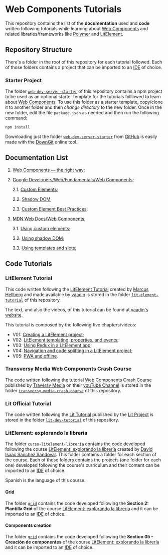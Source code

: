 # Web Components Tutorials

This repository contains the list of the **documentation** used and **code** written following tutorials while learning about [Web Components](https://www.webcomponents.org/) and related libraries/frameworks like [Polymer](https://www.polymer-project.org/) and [LitElement](https://lit-element.polymer-project.org/).

## Repository Structure

There's a folder in the root of this repository for each tutorial followed. Each of those folders contains a project that can be imported to an [IDE](https://en.wikipedia.org/wiki/Integrated_development_environment) of choice.

### Starter Project

The folder [`web-dev-server-starter`](./web-dev-server-starter) of this repository contains a npm project to be used as an optional starter template for the tutorials folllowed to learn about [Web Components](https://www.webcomponents.org/). To use this folder as a starter template, copy/clone it to another folder and then *change directory* to the new folder. Once in the new folder, edit the file `package.json` as needed and then run the following command:

    npm install

Downloading just the folder [`web-dev-server-starter`](./web-dev-server-starter) from [GitHub](https://github.com/) is easily made with the [DownGit](https://downgit.github.io/) online tool.

## Documentation List

1. [Web Components — the right way](https://equinusocio.dev/blog/web-components-the-right-way/);

2. [Google Developers/Web/Fundamentals/Web Components](https://developers.google.com/web/fundamentals/web-components);

    2.1. [Custom Elements](https://developers.google.com/web/fundamentals/web-components/customelements);

    2.2. [Shadow DOM](https://developers.google.com/web/fundamentals/web-components/shadowdom);

    2.3. [Custom Element Best Practices](https://developers.google.com/web/fundamentals/web-components/best-practices);

3. [MDN Web Docs/Web Components](https://developer.mozilla.org/en-US/docs/Web/Web_Components);

    3.1. [Using custom elements](https://developer.mozilla.org/en-US/docs/Web/Web_Components/Using_custom_elements);

    3.2. [Using shadow DOM](https://developer.mozilla.org/en-US/docs/Web/Web_Components/Using_shadow_DOM);

    3.3. [Using templates and slots](https://developer.mozilla.org/en-US/docs/Web/Web_Components/Using_templates_and_slots);

## Code Tutorials

### LitElement Tutorial

This code written following the [LitElement Tutorial](https://www.youtube.com/playlist?list=PLcRrh9hGNalntG2rSxMJAilOWHnlSoHKI) created by [Marcus Hellberg](https://twitter.com/marcushellberg) and made available by [vaadin](https://vaadin.com/) is stored in the folder [`lit-element-tutorial`](./lit-element-tutorial) of this repository.

The text, and also the videos, of this tutorial can be found at [vaadin's website](https://vaadin.com/tutorials/lit-element).

This tutorial is composed by the following five chapters/videos:

* V01: [Creating a LitElement project](https://vaadin.com/learn/tutorials/lit-element/starting-a-lit-element-project);
* V02: [LitElement templating, properties, and events](https://vaadin.com/learn/tutorials/lit-element/lit-element-templating-properties-and-events);
* V03: [Using Redux in a LitElement app](https://vaadin.com/learn/tutorials/lit-element/state-management-with-redux);
* V04: [Navigation and code splitting in a LitElement project](https://vaadin.com/learn/tutorials/lit-element/navigation-and-code-splitting);
* V05: [PWA and offline](https://vaadin.com/learn/tutorials/lit-element/pwa-and-offline).

### Transversy Media Web Components Crash Course

The code written following the tutorial [Web Components Crash Course](https://youtu.be/PCWaFLy3VUo) published by [Traversy Media](https://www.traversymedia.com/) on their [youTube Channel](https://www.youtube.com/channel/UC29ju8bIPH5as8OGnQzwJyA) is stored in the folder [`transversy-media-crash-course`](./transversy-media-crash-course) of this repository.

### Lit Official Tutorial

The code written following the [Lit Tutorial](]https://lit.dev/tutorial/) published by the [Lit Project](https://lit.dev/) is stored in the folder [`lit-dev-tutorial`](./lit-dev-tutorial) of this repository.

### LitElement: explorando la librería

The folder [`curso-litelement-libreria`](./curso-litelement-libreria) contains the code developed following the course [LitElement: explorando la librería](https://www.udemy.com/course/litelement-explorando-la-libreria/) created by [David Isaac Sánchez Sandoval](https://www.udemy.com/user/david-isaac-sanchez-sandoval/). This folder contains a folder for each section of the course. Each of those folders contains the projects (one folder for each one) developed following the course's curriculum and their content can be imported to an [IDE](https://en.wikipedia.org/wiki/Integrated_development_environment) of choice.

Spanish is the language of this course.

#### Grid

The folder [`grid`](./curso-litelement-libreria/grid) contains the code developed following the **Section 2: Plantilla Grid** of the course [LitElement: explorando la librería](https://www.udemy.com/course/litelement-explorando-la-libreria/) and it can be imported to an [IDE](https://en.wikipedia.org/wiki/Integrated_development_environment) of choice.

#### Components creation

The folder [`grid`](./curso-litelement-libreria/grid) contains the code developed following the **Section 05 - Creación de componentes** of the course [LitElement: explorando la librería](https://www.udemy.com/course/litelement-explorando-la-libreria/) and it can be imported to an [IDE](https://en.wikipedia.org/wiki/Integrated_development_environment) of choice.
